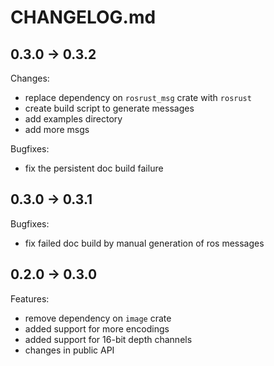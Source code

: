 # CHANGELOG.md

## 0.3.0 -> 0.3.2
Changes:
  - replace dependency on `rosrust_msg` crate with `rosrust`
  - create build script to generate messages
  - add examples directory
  - add more msgs
  
Bugfixes:
  - fix the persistent doc build failure
  
## 0.3.0 -> 0.3.1

Bugfixes:
  - fix failed doc build by manual generation of ros messages

## 0.2.0 -> 0.3.0

Features:
  - remove dependency on `image` crate
  - added support for more encodings
  - added support for 16-bit depth channels
  - changes in public API